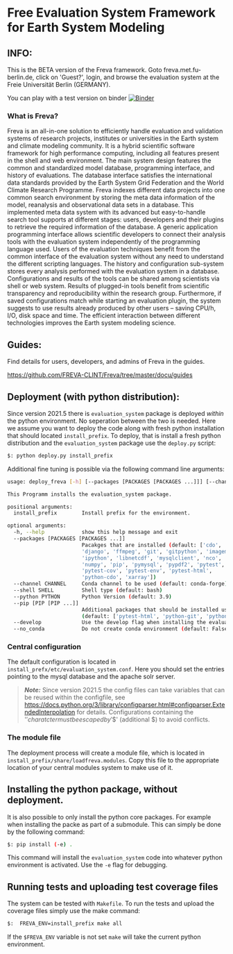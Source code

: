 # Free Evaluation System Framework for Earth System Modeling

## INFO:
This is the BETA version of the Freva framework. Goto freva.met.fu-berlin.de, click on 'Guest?', login, and browse the evaluation system at the Freie Universität Berlin (GERMANY).

You can play with a test version on binder [![Binder](https://mybinder.org/badge_logo.svg)](https://mybinder.org/v2/git/https%3A%2F%2Fgitlab.dkrz.de%2Ffreva%2Fevaluation_system.git/freva-dev)

### What is Freva?
Freva is an all-in-one solution to efficiently handle evaluation and validation systems of research projects, institutes or universities in the Earth system and climate modeling community. It is a hybrid scientific software framework for high performance computing, including all features present in the shell and web environment. The main system design features the common and standardized model database, programming interface, and history of evaluations. The database interface satisfies the international data standards provided by the Earth System Grid Federation and the World Climate Research Programme. Freva indexes different data projects into one common search environment by storing the meta data information of the model, reanalysis and observational data sets in a database. This implemented meta data system with its advanced but easy-to-handle search tool supports at different stages: users, developers and their plugins to retrieve the required information of the database. A generic application programming interface allows scientific developers to connect their analysis tools with the evaluation system independently of the programming language used. Users of the evaluation techniques benefit from the common interface of the evaluation system without any need to understand the different scripting languages. The history and configuration sub-system stores every analysis performed with the evaluation system in a database. Configurations and results of the tools can be shared among scientists via shell or web system. Results of plugged-in tools benefit from scientific transparency and reproducibility within the research group. Furthermore, if saved configurations match while starting an evaluation plugin, the system suggests to use results already produced by other users – saving CPU/h, I/O, disk space and time. The efficient interaction between different technologies improves the Earth system modeling science.

## Guides:
Find details for users, developers, and admins of Freva in the guides.

https://github.com/FREVA-CLINT/Freva/tree/master/docu/guides

## Deployment (with python distribution):

Since version 2021.5 there is `evaluation_system` package is deployed *within*
the python environment. No seperation between the two is needed. Here we assume
you want to deploy the code along with fresh python installation that should
located `install_prefix`. To deploy, that is install a fresh python distribution
and the `evaluation_system` package use the `deploy.py` script:

```bash
$: python deploy.py install_prefix
```

Additional fine tuning is possible via the following command line arguments:

```bash
usage: deploy_freva [-h] [--packages [PACKAGES [PACKAGES ...]]] [--channel CHANNEL] [--shell SHELL] [--python PYTHON] [--pip [PIP [PIP ...]]] [--develop] [--no_conda] install_prefix

This Programm installs the evaluation_system package.

positional arguments:
  install_prefix        Install prefix for the environment.

optional arguments:
  -h, --help            show this help message and exit
  --packages [PACKAGES [PACKAGES ...]]
                        Pacakges that are installed (default: ['cdo', 'conda', 'configparser',
                        'django', 'ffmpeg', 'git', 'gitpython', 'imagemagick',
                        'ipython', 'libnetcdf', 'mysqlclient', 'nco', 'netcdf4',
                        'numpy', 'pip', 'pymysql', 'pypdf2', 'pytest',
                        'pytest-cov', 'pytest-env', 'pytest-html',
                        'python-cdo', 'xarray'])
  --channel CHANNEL     Conda channel to be used (default: conda-forge)
  --shell SHELL         Shell type (default: bash)
  --python PYTHON       Python Version (default: 3.9)
  --pip [PIP [PIP ...]]
                        Additional packages that should be installed using pip
                        (default: ['pytest-html', 'python-git', 'python-swiftclient'])
  --develop             Use the develop flag when installing the evaluation_system package (default: False)
  --no_conda            Do not create conda environment (default: False)
```

### Central configuration

The default configuration is located in `install_prefx/etc/evaluation_system.conf`.
Here you should set the entries pointing to the mysql database and the apache solr server.

> **_Note:_** Since version 2021.5 the config files can take variables that can be reused within the configfile, see https://docs.python.org/3/library/configparser.html#configparser.ExtendedInterpolation for details. Configurations containing the '$' charatcter must be escaped by '$$' (additional $) to avoid conflicts.

### The module file
The deployment process will create a module file, which is located in `install_prefix/share/loadfreva.modules`. Copy this file to the appropriate location of your central modules system to make use of it.


## Installing the python package, without deployment.

It is also possible to only install the python core packages. For example when installing the packe as part of a submodule. This can simply be done by the following command:

```bash
$: pip install (-e) .
```

This command will install the `evaluation_system` code into whatever python environment is activated. Use the `-e` flag for debugging.

## Running tests and uploading test coverage files

The system can be tested with `Makefile`. To run the tests and upload the coverage files simply use the make command:

```bash
$:  FREVA_ENV=install_prefix make all
```
If the `$FREVA_ENV` variable is not set `make` will take the current python environment. 
